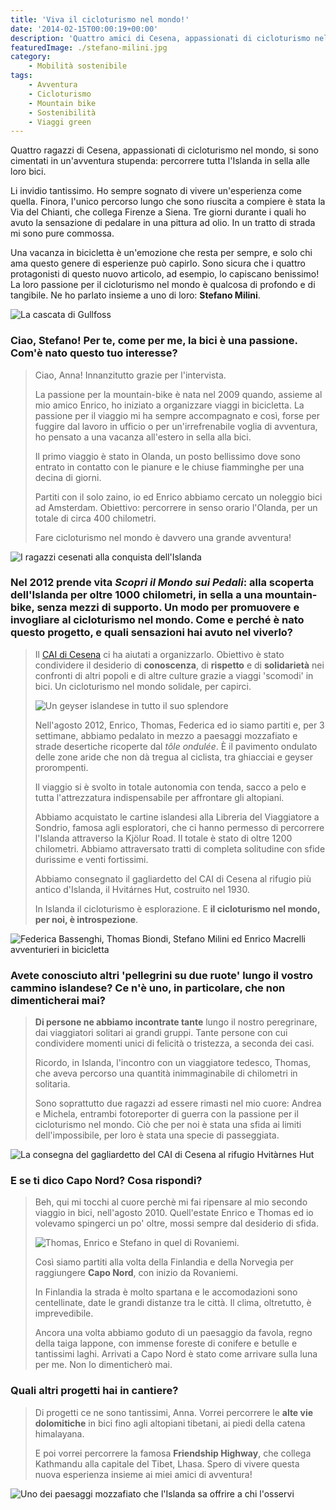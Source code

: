 ```yaml
---
title: 'Viva il cicloturismo nel mondo!'
date: '2014-02-15T00:00:19+00:00'
description: 'Quattro amici di Cesena, appassionati di cicloturismo nel mondo, hanno visitato tutta l'Islanda in sella alla bici. Il racconto di uno di loro, Stefano Milini.'
featuredImage: ./stefano-milini.jpg
category:
    - Mobilità sostenibile
tags:
    - Avventura
    - Cicloturismo
    - Mountain bike
    - Sostenibilità
    - Viaggi green
---
```



Quattro ragazzi di Cesena, appassionati di cicloturismo nel mondo, si sono cimentati in un'avventura stupenda: percorrere tutta l'Islanda in sella alle loro bici.

Li invidio tantissimo. Ho sempre sognato di vivere un'esperienza come quella.
Finora, l'unico percorso lungo che sono riuscita a compiere è stata la Via del Chianti, che collega Firenze a Siena. Tre giorni durante i quali ho avuto la sensazione di pedalare in una pittura ad olio. In un tratto di strada mi sono pure commossa.

Una vacanza in bicicletta è un'emozione che resta per sempre, e solo chi ama questo genere di esperienze può capirlo. Sono sicura che i quattro protagonisti di questo nuovo articolo, ad esempio, lo capiscano benissimo!
La loro passione per il cicloturismo nel mondo è qualcosa di profondo e di tangibile. Ne ho parlato insieme a uno di loro: **Stefano Milini**.

![La cascata di Gullfoss](./cicloturismo-3.jpg)

### Ciao, Stefano! Per te, come per me, la bici è una passione. Com'è nato questo tuo interesse?

> Ciao, Anna! Innanzitutto grazie per l'intervista.
>
> La passione per la mountain-bike è nata nel 2009 quando, assieme al mio amico Enrico, ho iniziato a organizzare viaggi in bicicletta. La passione per il viaggio mi ha sempre accompagnato e così, forse per fuggire dal lavoro in ufficio o per un'irrefrenabile voglia di avventura, ho pensato a una vacanza all'estero in sella alla bici.
>
> Il primo viaggio è stato in Olanda, un posto bellissimo dove sono entrato in contatto con le pianure e le chiuse fiamminghe per una decina di giorni.
>
> Partiti con il solo zaino, io ed Enrico abbiamo cercato un noleggio bici ad Amsterdam. Obiettivo: percorrere in senso orario l'Olanda, per un totale di circa 400 chilometri.
>
> Fare cicloturismo nel mondo è davvero una grande avventura!

![I ragazzi cesenati alla conquista dell'Islanda](./cicloturismo-2.jpg)

### Nel 2012 prende vita *Scopri il Mondo sui Pedali*: alla scoperta dell'Islanda per oltre 1000 chilometri, in sella a una mountain-bike, senza mezzi di supporto. Un modo per promuovere e invogliare al cicloturismo nel mondo. Come e perché è nato questo progetto, e quali sensazioni hai avuto nel viverlo?

> Il [CAI di Cesena](http://www.caicesena.com) ci ha aiutati a organizzarlo. Obiettivo è stato condividere il desiderio di **conoscenza**, di **rispetto** e di **solidarietà** nei confronti di altri popoli e di altre culture grazie a viaggi 'scomodi' in bici. Un cicloturismo nel mondo solidale, per capirci.
>
> ![Un geyser islandese in tutto il suo splendore](./cicloturismo-5.jpg)
>
> Nell'agosto 2012, Enrico, Thomas, Federica ed io siamo partiti e, per 3 settimane, abbiamo pedalato in mezzo a paesaggi mozzafiato e strade desertiche ricoperte dal *tôle ondulée*. È il pavimento ondulato delle zone aride che non dà tregua al ciclista, tra ghiacciai e geyser prorompenti.
>
> Il viaggio si è svolto in totale autonomia con tenda, sacco a pelo e tutta l'attrezzatura indispensabile per affrontare gli altopiani.
>
> Abbiamo acquistato le cartine islandesi alla Libreria del Viaggiatore a Sondrio, famosa agli esploratori, che ci hanno permesso di percorrere l'Islanda attraverso la Kjölur Road. Il totale è stato di oltre 1200 chilometri. Abbiamo attraversato tratti di completa solitudine con sfide durissime e venti fortissimi.
>
> Abbiamo consegnato il gagliardetto del CAI di Cesena al rifugio più antico d'Islanda, il Hvitárnes Hut, costruito nel 1930.
>
> In Islanda il cicloturismo è esplorazione. E **il cicloturismo nel mondo, per noi, è introspezione**.

![Federica Bassenghi, Thomas Biondi, Stefano Milini ed Enrico Macrelli avventurieri in bicicletta](./cicloturismo-1.jpg)

### Avete conosciuto altri 'pellegrini su due ruote' lungo il vostro cammino islandese? Ce n'è uno, in particolare, che non dimenticherai mai?

> **Di persone ne abbiamo incontrate tante** lungo il nostro peregrinare, dai viaggiatori solitari ai grandi gruppi. Tante persone con cui condividere momenti unici di felicità o tristezza, a seconda dei casi.
>
> Ricordo, in Islanda, l'incontro con un viaggiatore tedesco, Thomas, che aveva percorso una quantità inimmaginabile di chilometri in solitaria.
>
> Sono soprattutto due ragazzi ad essere rimasti nel mio cuore: Andrea e Michela, entrambi fotoreporter di guerra con la passione per il cicloturismo nel mondo. Ciò che per noi è stata una sfida ai limiti dell'impossibile, per loro è stata una specie di passeggiata.

![La consegna del gagliardetto del CAI di Cesena al rifugio Hvitàrnes Hut](./cicloturismo-4.jpg)

### E se ti dico Capo Nord? Cosa rispondi?

> Beh, qui mi tocchi al cuore perchè mi fai ripensare al mio secondo viaggio in bici, nell'agosto 2010. Quell'estate Enrico e Thomas ed io volevamo spingerci un po' oltre, mossi sempre dal desiderio di sfida.
>
> ![Thomas, Enrico e Stefano in quel di Rovaniemi.](./cicloturismo-7.jpg)
>
> Così siamo partiti alla volta della Finlandia e della Norvegia per raggiungere **Capo Nord**, con inizio da Rovaniemi.
>
> In Finlandia la strada è molto spartana e le accomodazioni sono centellinate, date le grandi distanze tra le città. Il clima, oltretutto, è imprevedibile.
>
> Ancora una volta abbiamo goduto di un paesaggio da favola, regno della taiga lappone, con immense foreste di conifere e betulle e tantissimi laghi. Arrivati a Capo Nord è stato come arrivare sulla luna per me. Non lo dimenticherò mai.

### Quali altri progetti hai in cantiere?

> Di progetti ce ne sono tantissimi, Anna. Vorrei percorrere le **alte vie dolomitiche** in bici fino agli altopiani tibetani, ai piedi della catena himalayana.
>
> E poi vorrei percorrere la famosa **Friendship Highway**, che collega Kathmandu alla capitale del Tibet, Lhasa. Spero di vivere questa nuova esperienza insieme ai miei amici di avventura!

![Uno dei paesaggi mozzafiato che l'Islanda sa offrire a chi l'osservi](./cicloturismo-6.jpg)

